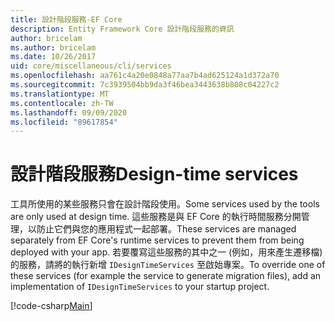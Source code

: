 ```yaml
---
title: 設計階段服務-EF Core
description: Entity Framework Core 設計階段服務的資訊
author: bricelam
ms.author: bricelam
ms.date: 10/26/2017
uid: core/miscellaneous/cli/services
ms.openlocfilehash: aa761c4a20e0848a77aa7b4ad625124a1d372a70
ms.sourcegitcommit: 7c3939504bb9da3f46bea3443638b808c04227c2
ms.translationtype: MT
ms.contentlocale: zh-TW
ms.lasthandoff: 09/09/2020
ms.locfileid: "89617854"
---
```

# <a name="design-time-services"></a><span data-ttu-id="2c268-103">設計階段服務</span><span class="sxs-lookup"><span data-stu-id="2c268-103">Design-time services</span></span>

<span data-ttu-id="2c268-104">工具所使用的某些服務只會在設計階段使用。</span><span class="sxs-lookup"><span data-stu-id="2c268-104">Some services used by the tools are only used at design time.</span></span> <span data-ttu-id="2c268-105">這些服務是與 EF Core 的執行時間服務分開管理，以防止它們與您的應用程式一起部署。</span><span class="sxs-lookup"><span data-stu-id="2c268-105">These services are managed separately from EF Core's runtime services to prevent them from being deployed with your app.</span></span> <span data-ttu-id="2c268-106">若要覆寫這些服務的其中之一 (例如，用來產生遷移檔) 的服務，請將的執行新增 `IDesignTimeServices` 至啟始專案。</span><span class="sxs-lookup"><span data-stu-id="2c268-106">To override one of these services (for example the service to generate migration files), add an implementation of `IDesignTimeServices` to your startup project.</span></span>

[!code-csharp[Main](../../../../samples/core/Miscellaneous/CommandLine/DesignTimeServices.cs)]
